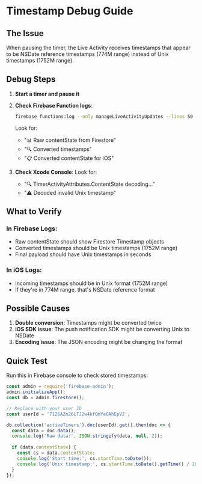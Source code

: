 # Timestamp Debug Guide

## The Issue
When pausing the timer, the Live Activity receives timestamps that appear to be NSDate reference timestamps (774M range) instead of Unix timestamps (1752M range).

## Debug Steps

1. **Start a timer and pause it**
2. **Check Firebase Function logs**:
   ```bash
   firebase functions:log --only manageLiveActivityUpdates --lines 50
   ```
   Look for:
   - "📊 Raw contentState from Firestore"
   - "🔍 Converted timestamps"
   - "📋 Converted contentState for iOS"

3. **Check Xcode Console**:
   Look for:
   - "🔍 TimerActivityAttributes.ContentState decoding..."
   - "⚠️ Decoded invalid Unix timestamp"

## What to Verify

### In Firebase Logs:
- Raw contentState should show Firestore Timestamp objects
- Converted timestamps should be Unix timestamps (1752M range)
- Final payload should have Unix timestamps in seconds

### In iOS Logs:
- Incoming timestamps should be in Unix format (1752M range)
- If they're in 774M range, that's NSDate reference format

## Possible Causes

1. **Double conversion**: Timestamps might be converted twice
2. **iOS SDK issue**: The push notification SDK might be converting Unix to NSDate
3. **Encoding issue**: The JSON encoding might be changing the format

## Quick Test

Run this in Firebase console to check stored timestamps:
```javascript
const admin = require('firebase-admin');
admin.initializeApp();
const db = admin.firestore();

// Replace with your user ID
const userId = '7126AZm26LTJ2w4kfQmYeOAhEpV2';

db.collection('activeTimers').doc(userId).get().then(doc => {
  const data = doc.data();
  console.log('Raw data:', JSON.stringify(data, null, 2));
  
  if (data.contentState) {
    const cs = data.contentState;
    console.log('Start time:', cs.startTime.toDate());
    console.log('Unix timestamp:', cs.startTime.toDate().getTime() / 1000);
  }
});
```